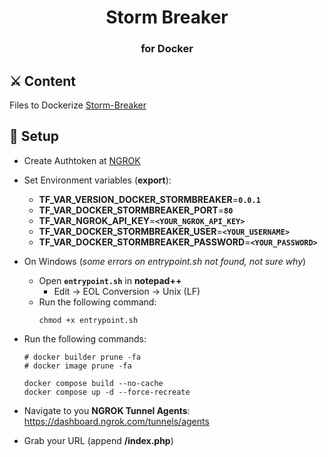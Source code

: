 <h1 align="center">Storm Breaker</h1>
<h3 align="center">for Docker</h3>

## ⚔️ Content

Files to Dockerize [Storm-Breaker](https://github.com/ultrasecurity/Storm-Breaker)

## 💾 Setup

- Create Authtoken at [NGROK](https://dashboard.ngrok.com/tunnels/authtokens)

- Set Environment variables (**export**):

   - **TF_VAR_VERSION_DOCKER_STORMBREAKER**=**```0.0.1```**
   - **TF_VAR_DOCKER_STORMBREAKER_PORT**=**```80```**
   - **TF_VAR_NGROK_API_KEY**=**```<YOUR_NGROK_API_KEY>```**
   - **TF_VAR_DOCKER_STORMBREAKER_USER**=**```<YOUR_USERNAME>```**
   - **TF_VAR_DOCKER_STORMBREAKER_PASSWORD**=**```<YOUR_PASSWORD>```**

- On Windows (*some errors on entrypoint.sh not found, not sure why*)

  - Open **```entrypoint.sh```** in **notepad++**
     - Edit -> EOL Conversion -> Unix (LF)
  - Run the following command:
      ```
      chmod +x entrypoint.sh
      ```
  
- Run the following commands:
   ```
   # docker builder prune -fa
   # docker image prune -fa
   
   docker compose build --no-cache
   docker compose up -d --force-recreate
   ```

- Navigate to you **NGROK Tunnel Agents**: https://dashboard.ngrok.com/tunnels/agents

- Grab your URL (append **/index.php**)

